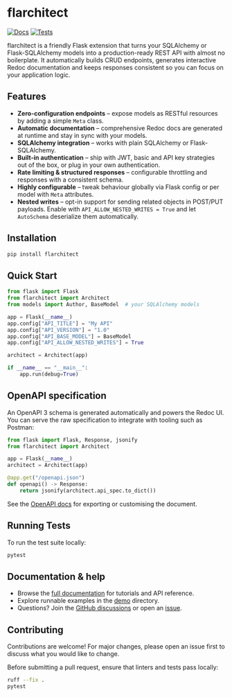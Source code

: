 # flarchitect

[![Docs](https://github.com/lewis-morris/flarchitect/actions/workflows/docs.yml/badge.svg?branch=master)](https://github.com/lewis-morris/flarchitect/actions/workflows/docs.yml)
[![Tests](https://github.com/lewis-morris/flarchitect/actions/workflows/run-unit-tests.yml/badge.svg)](https://github.com/lewis-morris/flarchitect/actions/workflows/run-unit-tests.yml)

flarchitect is a friendly Flask extension that turns your SQLAlchemy or Flask-SQLAlchemy models into a production-ready REST API with almost no boilerplate. It automatically builds CRUD endpoints, generates interactive Redoc documentation and keeps responses consistent so you can focus on your application logic.

## Features

- **Zero-configuration endpoints** – expose models as RESTful resources by adding a simple `Meta` class.
- **Automatic documentation** – comprehensive Redoc docs are generated at runtime and stay in sync with your models.
- **SQLAlchemy integration** – works with plain SQLAlchemy or Flask-SQLAlchemy.
- **Built-in authentication** – ship with JWT, basic and API key strategies out of the box, or plug in your own authentication.
- **Rate limiting & structured responses** – configurable throttling and responses with a consistent schema.
- **Highly configurable** – tweak behaviour globally via Flask config or per model with `Meta` attributes.
- **Nested writes** – opt-in support for sending related objects in POST/PUT payloads. Enable with `API_ALLOW_NESTED_WRITES = True` and let `AutoSchema` deserialize them automatically.

## Installation

```bash
pip install flarchitect
```

## Quick Start

```python
from flask import Flask
from flarchitect import Architect
from models import Author, BaseModel  # your SQLAlchemy models

app = Flask(__name__)
app.config["API_TITLE"] = "My API"
app.config["API_VERSION"] = "1.0"
app.config["API_BASE_MODEL"] = BaseModel
app.config["API_ALLOW_NESTED_WRITES"] = True

architect = Architect(app)

if __name__ == "__main__":
    app.run(debug=True)
```

## OpenAPI specification

An OpenAPI 3 schema is generated automatically and powers the Redoc UI. You
can serve the raw specification to integrate with tooling such as Postman:

```python
from flask import Flask, Response, jsonify
from flarchitect import Architect

app = Flask(__name__)
architect = Architect(app)

@app.get("/openapi.json")
def openapi() -> Response:
    return jsonify(architect.api_spec.to_dict())
```

See the [OpenAPI docs](docs/source/openapi.rst) for exporting or customising
the document.

## Running Tests

To run the test suite locally:

```bash
pytest
```

## Documentation & help

- Browse the [full documentation](docs/source/index.rst) for tutorials and API reference.
- Explore runnable examples in the [demo](https://github.com/arched-dev/flarchitect/tree/master/demo) directory.
- Questions? Join the [GitHub discussions](https://github.com/arched-dev/flarchitect/discussions) or open an [issue](https://github.com/arched-dev/flarchitect/issues).

## Contributing

Contributions are welcome! For major changes, please open an issue first to discuss what you would like to change.

Before submitting a pull request, ensure that linters and tests pass locally:

```bash
ruff --fix .
pytest
```

